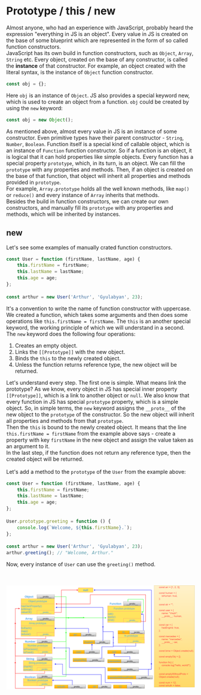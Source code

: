 # Prototype / this / new

Almost anyone, who had an experience with JavaScript, probably heard the expression "everything in JS is an object". Every value in JS is created on the base of some blueprint which are represented in the form of so called function constructors.  
JavaScript has its own build in function constructors, such as `Object`, `Array`, `String` etc. Every object, created on the base of any constructor, is called the **instance** of that constructor. For example, an object created with the literal syntax, is the instance of `Object` function constructor.

```javascript
const obj = {};
```

Here `obj` is an instance of `Object`. JS also provides a special keyword new, which is used to create an object from a function. `obj` could be created by using the `new` keyword:

```javascript
const obj = new Object();
```

As mentioned above, almost every value in JS is an instance of some constructor. Even primitive types have their parent constructor - `String`, `Number`, `Boolean`.
Function itself is a special kind of callable object, which is an instance of `Function` function constructor. So if a function is an object, it is logical that it can hold properties like simple objects. Every function has a special property `prototype`, which, in its turn, is an object. We can fill the `prototype` with any properties and methods. Then, if an object is created on the base of that function, that object will inherit all properties and methods provided in `prototype`.  
For example, `Array.prototype` holds all the well known methods, like `map()` or `reduce()` and every instance of `Array` inherits that methods.  
Besides the build in function constructors, we can create our own constructors, and manually fill its `prototype` with any properties and methods, which will be inherited by instances.

## new

Let's see some examples of manually crated function constructors.

```javascript
const User = function (firstName, lastName, age) {
    this.firstName = firstName;
    this.lastName = lastName;
    this.age = age;
};

const arthur = new User('Arthur', 'Gyulabyan', 23);
```

It's a convention to write the name of function constructor with uppercase. We created a function, which takes some arguments and then does some operations like `this.firstName = firstName`. The `this` is an another special keyword, the working principle of which we will understand in a second.  
The `new` keyword does the following four operations:

1. Creates an empty object.
2. Links the `[[Prototype]]` with the new object.
3. Binds the `this` to the newly created object.
4. Unless the function returns reference type, the new object will be returned.

Let's understand every step. The first one is simple. What means link the prototype? As we know, every object in JS has special inner property `[[Prototype]]`, which is a link to another object or `null`. We also know that every function in JS has special `prototype` property, which is a simple object. So, in simple terms, the `new` keyword assigns the `__proto__` of the new object to the `prototype` of the constructor. So the new object will inherit all properties and methods from that `prototype`.  
Then the `this` is bound to the newly created object. It means that the line `this.firstName = firstName` from the example above says - create a property with key `firstName` in the new object and assign the value taken as an argument to it.  
In the last step, if the function does not return any reference type, then the created object will be returned.
<br><br>
Let's add a method to the `prototype` of the `User` from the example above:

```javascript
const User = function (firstName, lastName, age) {
    this.firstName = firstName;
    this.lastName = lastName;
    this.age = age;
};

User.prototype.greeting = function () {
    console.log(`Welcome, ${this.firstName}.`);
};

const arthur = new User('Arthur', 'Gyulabyan', 23);
arthur.greeting(); // "Welcome, Arthur."
```

Now, every instance of `User` can use the `greeting()` method.
<br><br><br>

![Prototype Chain](https://raw.githubusercontent.com/Arthur-Gyulabyan/ACA-Bootcamp-Tasks/main/016-prototype_this_new/prototype-chain.png 'Prototype Chain')
